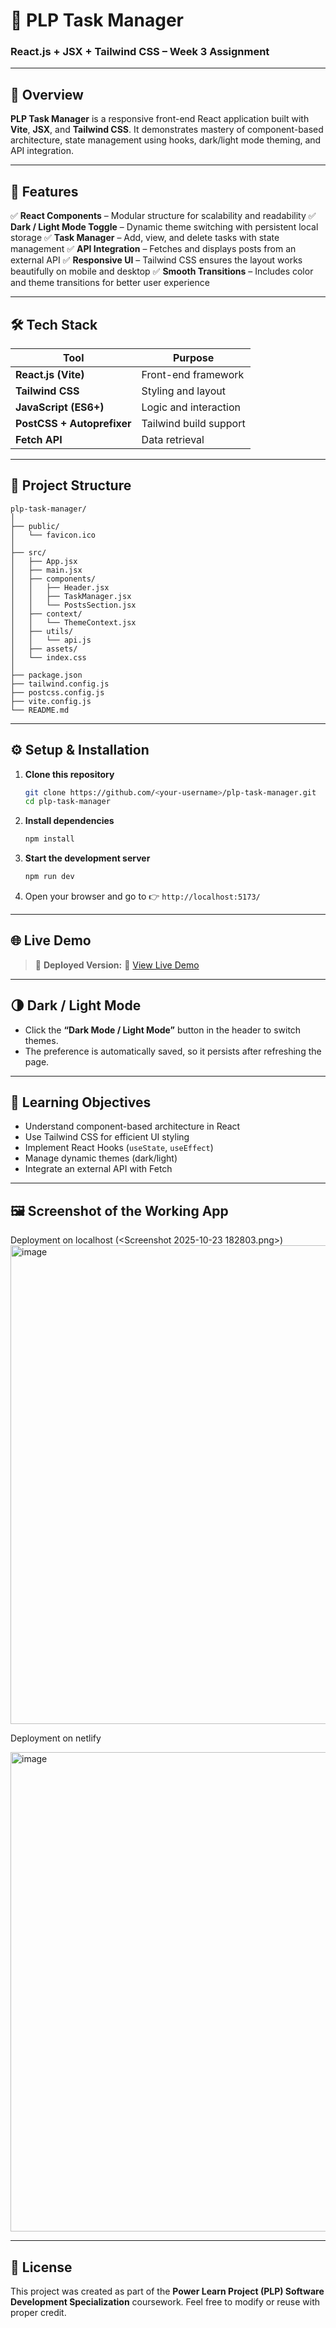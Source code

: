 # 🎨 PLP Task Manager

### React.js + JSX + Tailwind CSS – Week 3 Assignment

---

## 🚀 Overview

**PLP Task Manager** is a responsive front-end React application built with **Vite**, **JSX**, and **Tailwind CSS**.
It demonstrates mastery of component-based architecture, state management using hooks, dark/light mode theming, and API integration.

---

## 🧩 Features

✅ **React Components** – Modular structure for scalability and readability
✅ **Dark / Light Mode Toggle** – Dynamic theme switching with persistent local storage
✅ **Task Manager** – Add, view, and delete tasks with state management
✅ **API Integration** – Fetches and displays posts from an external API
✅ **Responsive UI** – Tailwind CSS ensures the layout works beautifully on mobile and desktop
✅ **Smooth Transitions** – Includes color and theme transitions for better user experience

---

## 🛠️ Tech Stack

| Tool                       | Purpose                |
| -------------------------- | ---------------------- |
| **React.js (Vite)**        | Front-end framework    |
| **Tailwind CSS**           | Styling and layout     |
| **JavaScript (ES6+)**      | Logic and interaction  |
| **PostCSS + Autoprefixer** | Tailwind build support |
| **Fetch API**              | Data retrieval         |

---

## 📂 Project Structure

```
plp-task-manager/
│
├── public/
│   └── favicon.ico
│
├── src/
│   ├── App.jsx
│   ├── main.jsx
│   ├── components/
│   │   ├── Header.jsx
│   │   ├── TaskManager.jsx
│   │   └── PostsSection.jsx
│   ├── context/
│   │   └── ThemeContext.jsx
│   ├── utils/
│   │   └── api.js
│   ├── assets/
│   └── index.css
│
├── package.json
├── tailwind.config.js
├── postcss.config.js
├── vite.config.js
└── README.md
```

---

## ⚙️ Setup & Installation

1. **Clone this repository**

   ```bash
   git clone https://github.com/<your-username>/plp-task-manager.git
   cd plp-task-manager
   ```

2. **Install dependencies**

   ```bash
   npm install
   ```

3. **Start the development server**

   ```bash
   npm run dev
   ```

4. Open your browser and go to
   👉 `http://localhost:5173/`

---

## 🌐 Live Demo

> 🎯 **Deployed Version:**
> 🔗 [View Live Demo](https://plpreactapp.netlify.app/)

---

## 🌗 Dark / Light Mode

- Click the **“Dark Mode / Light Mode”** button in the header to switch themes.
- The preference is automatically saved, so it persists after refreshing the page.

---

## 🧠 Learning Objectives

- Understand component-based architecture in React
- Use Tailwind CSS for efficient UI styling
- Implement React Hooks (`useState`, `useEffect`)
- Manage dynamic themes (dark/light)
- Integrate an external API with Fetch

---

## 🖼️ Screenshot of the Working App

Deployment on localhost
(<Screenshot 2025-10-23 182803.png>)
<img width="1362" height="766" alt="image" src="https://github.com/user-attachments/assets/957fae80-bb91-4c6a-8e39-a88bafa19e23" />


Deployment on netlify

<img width="1365" height="767" alt="image" src="https://github.com/user-attachments/assets/502aecee-e1d1-4930-8c80-e051d3d35896" />


---

## 📜 License

This project was created as part of the **Power Learn Project (PLP) Software Development Specialization** coursework.
Feel free to modify or reuse with proper credit.

